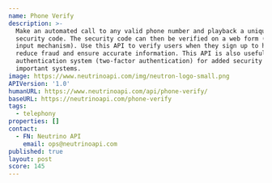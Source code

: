 ```yaml
---
name: Phone Verify
description: >-
  Make an automated call to any valid phone number and playback a unique
  security code. The security code can then be verified on a web form (or other
  input mechanism). Use this API to verify users when they sign up to help
  reduce fraud and ensure accurate information. This API is also useful in
  authentication system (two-factor authentication) for added security on
  important systems.
image: https://www.neutrinoapi.com/img/neutron-logo-small.png
APIVersion: '1.0'
humanURL: https://www.neutrinoapi.com/api/phone-verify/
baseURL: https://neutrinoapi.com/phone-verify
tags:
  - telephony
properties: []
contact:
  - FN: Neutrino API
    email: ops@neutrinoapi.com
published: true
layout: post
score: 145
---
```

